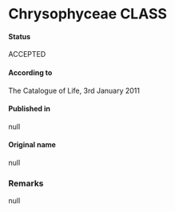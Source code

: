 Chrysophyceae CLASS
=======

#### Status
ACCEPTED

#### According to
The Catalogue of Life, 3rd January 2011

#### Published in
null

#### Original name
null

### Remarks
null